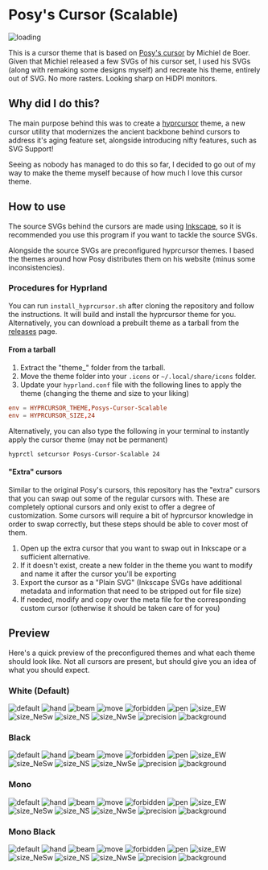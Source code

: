 # Posy's Cursor (Scalable)
![loading](https://github.com/user-attachments/assets/fa08756c-c0e3-4f39-ab1d-08fad391eca8)

This is a cursor theme that is based on [Posy's cursor](https://www.michieldb.nl/other/cursors/) by Michiel de Boer. Given that Michiel released a few SVGs of his cursor set, I used his SVGs (along with remaking some designs myself) and recreate his theme, entirely out of SVG. No more rasters. Looking sharp on HiDPI monitors.

## Why did I do this?
The main purpose behind this was to create a [hyprcursor](https://wiki.hyprland.org/Hypr-Ecosystem/hyprcursor/) theme, a new cursor utility that modernizes the ancient backbone behind cursors to address it's aging feature set, alongside introducing nifty features, such as SVG Support!

Seeing as nobody has managed to do this so far, I decided to go out of my way to make the theme myself because of how much I love this cursor theme.

## How to use
The source SVGs behind the cursors are made using [Inkscape](https://inkscape.org/), so it is recommended you use this program if you want to tackle the source SVGs.

Alongside the source SVGs are preconfigured hyprcursor themes. I based the themes around how Posy distributes them on his website (minus some inconsistencies). 
### Procedures for Hyprland
You can run ``install_hyprcursor.sh`` after cloning the repository and follow the instructions. It will build and install the hyprcursor theme for you. Alternatively, you can download a prebuilt theme as a tarball from the [releases](https://github.com/Morxemplum/posys-cursor-scalable/releases) page.
#### From a tarball
1. Extract the "theme_" folder from the tarball.
2. Move the theme folder into your `.icons` or `~/.local/share/icons` folder.
3. Update your `hyprland.conf` file with the following lines to apply the theme (changing the theme and size to your liking)
```conf
env = HYPRCURSOR_THEME,Posys-Cursor-Scalable
env = HYPRCURSOR_SIZE,24
```
Alternatively, you can also type the following in your terminal to instantly apply the cursor theme (may not be permanent)
```
hyprctl setcursor Posys-Cursor-Scalable 24
```
#### "Extra" cursors
Similar to the original Posy's cursors, this repository has the "extra" cursors that you can swap out some of the regular cursors with. These are completely optional cursors and only exist to offer a degree of customization. Some cursors will require a bit of hyprcursor knowledge in order to swap correctly, but these steps should be able to cover most of them.
1. Open up the extra cursor that you want to swap out in Inkscape or a sufficient alternative.
2. If it doesn't exist, create a new folder in the theme you want to modify and name it after the cursor you'll be exporting
3. Export the cursor as a "Plain SVG" (Inkscape SVGs have additional metadata and information that need to be stripped out for file size)
4. If needed, modify and copy over the meta file for the corresponding custom cursor (otherwise it should be taken care of for you)

## Preview
Here's a quick preview of the preconfigured themes and what each theme should look like. Not all cursors are present, but should give you an idea of what you should expect.

### White (Default)
![default](https://github.com/Morxemplum/posys-cursor-scalable/blob/main/hyprcursor_themes/white/hyprcursors/default/default.svg) ![hand](https://github.com/Morxemplum/posys-cursor-scalable/blob/main/hyprcursor_themes/white/hyprcursors/hand/hand.svg) ![beam](https://github.com/Morxemplum/posys-cursor-scalable/blob/main/hyprcursor_themes/white/hyprcursors/beam/beam.svg) ![move](https://github.com/Morxemplum/posys-cursor-scalable/blob/main/hyprcursor_themes/white/hyprcursors/move/move.svg) ![forbidden](https://github.com/Morxemplum/posys-cursor-scalable/blob/main/hyprcursor_themes/white/hyprcursors/forbidden/forbidden.svg) ![pen](https://github.com/Morxemplum/posys-cursor-scalable/blob/main/hyprcursor_themes/white/hyprcursors/pen/pen.svg) ![size_EW](https://github.com/Morxemplum/posys-cursor-scalable/blob/main/hyprcursor_themes/white/hyprcursors/size_EW/size_EW.svg) ![size_NeSw](https://github.com/Morxemplum/posys-cursor-scalable/blob/main/hyprcursor_themes/white/hyprcursors/size_NeSw/size_NeSw.svg) ![size_NS](https://github.com/Morxemplum/posys-cursor-scalable/blob/main/hyprcursor_themes/white/hyprcursors/size_NS/size_NS.svg) ![size_NwSe](https://github.com/Morxemplum/posys-cursor-scalable/blob/main/hyprcursor_themes/white/hyprcursors/size_NwSe/size_NwSe.svg) ![precision](https://github.com/Morxemplum/posys-cursor-scalable/blob/main/hyprcursor_themes/white/hyprcursors/precision/precision.svg) ![background](https://github.com/Morxemplum/posys-cursor-scalable/blob/main/hyprcursor_themes/white/hyprcursors/background/background.svg)

### Black
![default](https://github.com/Morxemplum/posys-cursor-scalable/blob/main/hyprcursor_themes/black/hyprcursors/default/default.svg) ![hand](https://github.com/Morxemplum/posys-cursor-scalable/blob/main/hyprcursor_themes/black/hyprcursors/hand/hand.svg) ![beam](https://github.com/Morxemplum/posys-cursor-scalable/blob/main/hyprcursor_themes/black/hyprcursors/beam/beam.svg) ![move](https://github.com/Morxemplum/posys-cursor-scalable/blob/main/hyprcursor_themes/black/hyprcursors/move/move.svg) ![forbidden](https://github.com/Morxemplum/posys-cursor-scalable/blob/main/hyprcursor_themes/black/hyprcursors/forbidden/forbidden.svg) ![pen](https://github.com/Morxemplum/posys-cursor-scalable/blob/main/hyprcursor_themes/black/hyprcursors/pen/pen.svg) ![size_EW](https://github.com/Morxemplum/posys-cursor-scalable/blob/main/hyprcursor_themes/black/hyprcursors/size_EW/size_EW.svg) ![size_NeSw](https://github.com/Morxemplum/posys-cursor-scalable/blob/main/hyprcursor_themes/black/hyprcursors/size_NeSw/size_NeSw.svg) ![size_NS](https://github.com/Morxemplum/posys-cursor-scalable/blob/main/hyprcursor_themes/black/hyprcursors/size_NS/size_NS.svg) ![size_NwSe](https://github.com/Morxemplum/posys-cursor-scalable/blob/main/hyprcursor_themes/black/hyprcursors/size_NwSe/size_NwSe.svg) ![precision](https://github.com/Morxemplum/posys-cursor-scalable/blob/main/hyprcursor_themes/black/hyprcursors/precision/precision.svg) ![background](https://github.com/Morxemplum/posys-cursor-scalable/blob/main/hyprcursor_themes/black/hyprcursors/background/background.svg)

### Mono
![default](https://github.com/Morxemplum/posys-cursor-scalable/blob/main/hyprcursor_themes/mono/hyprcursors/default/default.svg) ![hand](https://github.com/Morxemplum/posys-cursor-scalable/blob/main/hyprcursor_themes/mono/hyprcursors/hand/hand.svg) ![beam](https://github.com/Morxemplum/posys-cursor-scalable/blob/main/hyprcursor_themes/mono/hyprcursors/beam/beam.svg) ![move](https://github.com/Morxemplum/posys-cursor-scalable/blob/main/hyprcursor_themes/mono/hyprcursors/move/move.svg) ![forbidden](https://github.com/Morxemplum/posys-cursor-scalable/blob/main/hyprcursor_themes/mono/hyprcursors/forbidden/forbidden.svg) ![pen](https://github.com/Morxemplum/posys-cursor-scalable/blob/main/hyprcursor_themes/mono/hyprcursors/pen/pen.svg) ![size_EW](https://github.com/Morxemplum/posys-cursor-scalable/blob/main/hyprcursor_themes/mono/hyprcursors/size_EW/size_EW.svg) ![size_NeSw](https://github.com/Morxemplum/posys-cursor-scalable/blob/main/hyprcursor_themes/mono/hyprcursors/size_NeSw/size_NeSw.svg) ![size_NS](https://github.com/Morxemplum/posys-cursor-scalable/blob/main/hyprcursor_themes/mono/hyprcursors/size_NS/size_NS.svg) ![size_NwSe](https://github.com/Morxemplum/posys-cursor-scalable/blob/main/hyprcursor_themes/mono/hyprcursors/size_NwSe/size_NwSe.svg) ![precision](https://github.com/Morxemplum/posys-cursor-scalable/blob/main/hyprcursor_themes/mono/hyprcursors/precision/precision.svg) ![background](https://github.com/Morxemplum/posys-cursor-scalable/blob/main/hyprcursor_themes/mono/hyprcursors/background/background.svg)

### Mono Black
![default](https://github.com/Morxemplum/posys-cursor-scalable/blob/main/hyprcursor_themes/mono_black/hyprcursors/default/default.svg) ![hand](https://github.com/Morxemplum/posys-cursor-scalable/blob/main/hyprcursor_themes/mono_black/hyprcursors/hand/hand.svg) ![beam](https://github.com/Morxemplum/posys-cursor-scalable/blob/main/hyprcursor_themes/mono_black/hyprcursors/beam/beam.svg) ![move](https://github.com/Morxemplum/posys-cursor-scalable/blob/main/hyprcursor_themes/mono_black/hyprcursors/move/move.svg) ![forbidden](https://github.com/Morxemplum/posys-cursor-scalable/blob/main/hyprcursor_themes/mono_black/hyprcursors/forbidden/forbidden.svg) ![pen](https://github.com/Morxemplum/posys-cursor-scalable/blob/main/hyprcursor_themes/mono_black/hyprcursors/pen/pen.svg) ![size_EW](https://github.com/Morxemplum/posys-cursor-scalable/blob/main/hyprcursor_themes/mono_black/hyprcursors/size_EW/size_EW.svg) ![size_NeSw](https://github.com/Morxemplum/posys-cursor-scalable/blob/main/hyprcursor_themes/mono_black/hyprcursors/size_NeSw/size_NeSw.svg) ![size_NS](https://github.com/Morxemplum/posys-cursor-scalable/blob/main/hyprcursor_themes/mono_black/hyprcursors/size_NS/size_NS.svg) ![size_NwSe](https://github.com/Morxemplum/posys-cursor-scalable/blob/main/hyprcursor_themes/mono_black/hyprcursors/size_NwSe/size_NwSe.svg) ![precision](https://github.com/Morxemplum/posys-cursor-scalable/blob/main/hyprcursor_themes/mono_black/hyprcursors/precision/precision.svg) ![background](https://github.com/Morxemplum/posys-cursor-scalable/blob/main/hyprcursor_themes/mono_black/hyprcursors/background/background.svg)
